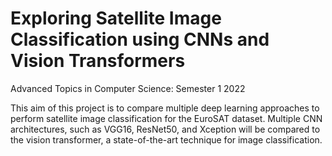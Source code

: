 # Exploring Satellite Image Classification using CNNs and Vision Transformers
Advanced Topics in Computer Science: Semester 1 2022

This aim of this project is to compare multiple deep learning approaches to perform satellite image classification for the EuroSAT dataset. Multiple CNN architectures, such as VGG16, ResNet50, and Xception will be compared to the vision transformer, a state-of-the-art technique for image classification.
